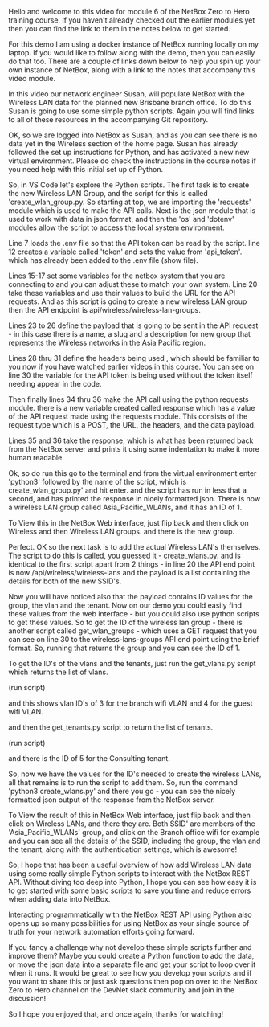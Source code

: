 Hello and welcome to this video for module 6 of the NetBox Zero to Hero training course. If you haven't already checked out the earlier modules yet then you can find the link to them in the notes below to get started. 

For this demo I am using a docker instance of NetBox running locally on my laptop. If you would like to follow along with the demo, then you can easily do that too. There are a couple of links down below to help you spin up your own instance of NetBox, along with a link to the notes that accompany this video module. 

In this video our network engineer Susan, will populate NetBox with the Wireless LAN data for the planned new Brisbane branch office. To do this Susan is going to use some simple python scripts. Again you will find links to all of these resources in the accompanying Git repository. 

OK, so we are logged into NetBox as Susan, and as you can see there is no data yet in the Wireless section of the home page. Susan has already followed the set up instructions for Python, and has activated a new new virtual environment. Please do check the instructions in the course notes if you need help with this initial set up of Python. 

So, in VS Code let's explore the Python scripts. The first task is to create the new Wireless LAN Group, and the script for this is called 'create_wlan_group.py. So starting at top, we are importing the 'requests' module which is used to make the API calls. Next is the json module that is used to work with data in json format, and then the 'os' and 'dotenv' modules allow the script to access the local system environment.  

Line 7 loads the .env file so that the API token can be read by the script. line 12 creates a variable called 'token' and sets the value from 'api_token'. which has already been added to the .env file (show file). 

Lines 15-17 set some variables for the netbox system that you are connecting to and you can adjust these to match your own system. Line 20 take these variables and use their values to build the URL for the API requests. And as this script is going to create a new wireless LAN group then the API endpoint is api/wireless/wireless-lan-groups. 

Lines 23 to 26 define the payload that is going to be sent in the API request - in this case there is a name, a slug and a description for new group that represents the Wireless networks in the Asia Pacific region.

Lines 28 thru 31 define the headers being used , which should be familiar to you now if you have watched earlier videos in this course. You can see on line 30 the variable for the API token is being used without the token itself needing appear in the code. 

Then finally lines 34 thru 36 make the API call using the python requests module. there is a new variable created called response which has a value of the API request made using the requests module. This consists of the request type which is a POST, the URL, the headers, and the data payload. 

Lines 35 and 36 take the response, which is what has been returned back from the NetBox server and prints it using some indentation to make it more human readable. 

Ok, so do run this go to the terminal and from the virtual environment enter 'python3' followed by the name of the script, which is create_wlan_group.py' and hit enter. and the script has run in less that a second, and has printed the response in nicely formatted json. There is now a wireless LAN group called Asia_Pacific_WLANs, and it has an ID of 1. 

To View this in the NetBox Web interface, just flip back and then click on Wireless and then Wireless LAN groups. and there is the new group. 

Perfect. OK so the next task is to add the actual Wireless LAN's themselves. The script to do this is called, you guessed it - create_wlans.py. and is identical to the first script apart from 2 things - in line 20 the API end point is now /api/wireless/wireless-lans and the payload is a list containing the details for both of the new SSID's. 

Now you will have noticed also that the payload contains ID values for the group, the vlan and the tenant. Now on our demo you could easily find these values from the web interface - but you could also use python scripts to get these values. So to get the ID of the wireless lan group - there is another script called get_wlan_groups - which uses a GET request that you can see on line 30 to the wireless-lans-groups API end point using the brief format. So, running that returns the group and you can see the ID of 1. 

To get the ID's of the vlans and the tenants, just run the get_vlans.py script which returns the list of vlans. 

(run script)

and this shows vlan ID's of 3 for the branch wifi VLAN and 4 for the guest wifi VLAN. 

and then the get_tenants.py script to return the list of tenants.

(run script)

and there is the ID of 5 for the Consulting tenant. 

So, now we have the values for the ID's needed to create the wireless LANs, all that remains is to run the script to add them. So, run the command 'python3 create_wlans.py' and there you go - you can see the nicely formatted json output of the response from the NetBox server. 

To View the result of this in NetBox Web interface, just flip back and then click on Wireless LANs, and there they are. Both SSID' are members of the 'Asia_Pacific_WLANs' group, and click on the Branch office wifi for example and you can see all the details of the SSID, including the group, the vlan and the tenant, along with the authentication settings, which is awesome!  

So, I hope that has been a useful overview of how add Wireless LAN data using some really simple Python scripts to interact with the NetBox REST API. Without diving too deep into Python, I hope you can see how easy it is to get started with some basic scripts to save you time and reduce errors when adding data into NetBox. 

Interacting programmatically with the NetBox REST API using Python also opens up so many possibilities for using NetBox as your single source of truth for your network automation efforts going forward.

If you fancy a challenge why not develop these simple scripts further and improve them? Maybe you could create a Python function to add the data, or move the json data into a separate file and get your script to loop over it when it runs. It would be great to see how you develop your scripts and if you want to share this or just ask questions then pop on over to the NetBox Zero to Hero channel on the DevNet slack community and join in the discussion!

So I hope you enjoyed that, and once again, thanks for watching!